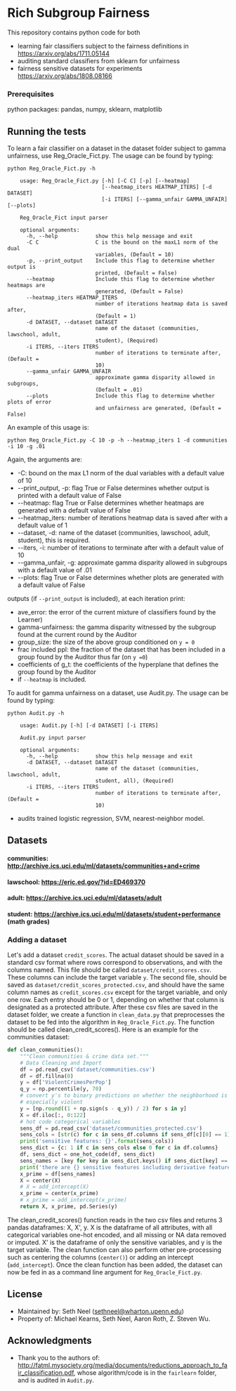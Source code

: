 # Rich Subgroup Fairness

This repository contains python code for both 
* learning fair classifiers subject to the fairness definitions in https://arxiv.org/abs/1711.05144
* auditing standard classifiers from sklearn for unfairness
* fairness sensitive datasets for experiments https://arxiv.org/abs/1808.08166

### Prerequisites

python packages: pandas, numpy, sklearn, matplotlib

## Running the tests

To learn a fair classifier on a dataset in the dataset folder subject to gamma unfairness, use Reg_Oracle_Fict.py.
The usage can be found by typing:

```
python Reg_Oracle_Fict.py -h

    usage: Reg_Oracle_Fict.py [-h] [-C C] [-p] [--heatmap]
                              [--heatmap_iters HEATMAP_ITERS] [-d DATASET]
                              [-i ITERS] [--gamma_unfair GAMMA_UNFAIR] [--plots]

    Reg_Oracle_Fict input parser

    optional arguments:
      -h, --help            show this help message and exit
      -C C                  C is the bound on the maxL1 norm of the dual
                            variables, (Default = 10)
      -p, --print_output    Include this flag to determine whether output is
                            printed, (Default = False)
      --heatmap             Include this flag to determine whether heatmaps are
                            generated, (Default = False)
      --heatmap_iters HEATMAP_ITERS
                            number of iterations heatmap data is saved after,
                            (Default = 1)
      -d DATASET, --dataset DATASET
                            name of the dataset (communities, lawschool, adult,
                            student), (Required)
      -i ITERS, --iters ITERS
                            number of iterations to terminate after, (Default =
                            10)
      --gamma_unfair GAMMA_UNFAIR
                            approximate gamma disparity allowed in subgroups,
                            (Default = .01)
      --plots               Include this flag to determine whether plots of error
                            and unfairness are generated, (Default = False)
```
An example of this usage is:
```
python Reg_Oracle_Fict.py -C 10 -p -h --heatmap_iters 1 -d communities -i 10 -g .01
```
Again, the arguments are:
* -C: bound on the max L1 norm of the dual variables with a default value of 10
* --print_output, -p: flag True or False determines whether output is printed with a default value of False
* --heatmap: flag True or False determines whether heatmaps are generated with a default value of False
* --heatmap_iters:  number of iterations heatmap data is saved after with a default value of 1
* --dataset, -d: name of the dataset (communities, lawschool, adult, student), this is required.
* --iters, -i: number of iterations to terminate after with a default value of 10
* --gamma_unfair, -g: approximate gamma disparity allowed in subgroups with a default value of .01
* --plots: flag True or False determines whether plots are generated with a default value of False

outputs (if ```--print_output``` is included), at each iteration print:
* ave_error: the error of the current mixture of classifiers found by the Learner)
* gamma-unfairness: the gamma disparity witnessed by the subgroup found at the current round by the Auditor
* group_size: the size of the above group conditioned on `y = 0`
* frac included ppl: the fraction of the dataset that has been included in a group found by the Auditor thus far (on `y =0`)
* coefficients of g_t: the coefficients of the hyperplane that defines the group found by the Auditor
* if ```--heatmap``` is included.

To audit for gamma unfairness on a dataset, use Audit.py. The usage can be found by typing:
```
python Audit.py -h

    usage: Audit.py [-h] [-d DATASET] [-i ITERS]

    Audit.py input parser

    optional arguments:
      -h, --help            show this help message and exit
      -d DATASET, --dataset DATASET
                            name of the dataset (communities, lawschool, adult,
                            student, all), (Required)
      -i ITERS, --iters ITERS
                            number of iterations to terminate after, (Default =
                            10)
```

* audits trained logistic regression, SVM, nearest-neighbor model. 
## Datasets
#### communities: http://archive.ics.uci.edu/ml/datasets/communities+and+crime
#### lawschool: https://eric.ed.gov/?id=ED469370
#### adult: https://archive.ics.uci.edu/ml/datasets/adult
#### student: https://archive.ics.uci.edu/ml/datasets/student+performance (math grades)


### Adding a dataset
Let's add a dataset `credit_scores`. The actual dataset
should be saved in a standard csv format where rows correspond to observations, and with the columns named.
This file should be called `dataset/credit_scores.csv`. These columns can include the target variable `y`. The second file, should be saved as `dataset/credit_scores_protected.csv`, and should have the same column names as `credit_scores.csv` except for the target variable, and only one row. Each entry should be 0 or 1, depending on whether that column is designated as a protected attribute. After these csv files are saved in the dataset folder, we create a function in `clean_data.py` that preprocesses the dataset to be fed into the algorithm in `Reg_Oracle_Fict.py`. The function should be called clean_credit_scores(). Here is an example for the communities dataset: 
```python
def clean_communities():
    """Clean communities & crime data set."""
    # Data Cleaning and Import
    df = pd.read_csv('dataset/communities.csv')
    df = df.fillna(0)
    y = df['ViolentCrimesPerPop']
    q_y = np.percentile(y, 70)
    # convert y's to binary predictions on whether the neighborhood is
    # especially violent
    y = [np.round((1 + np.sign(s - q_y)) / 2) for s in y]
    X = df.iloc[:, 0:122]
    # hot code categorical variables
    sens_df = pd.read_csv('dataset/communities_protected.csv')
    sens_cols = [str(c) for c in sens_df.columns if sens_df[c][0] == 1]
    print('sensitive features: {}'.format(sens_cols))
    sens_dict = {c: 1 if c in sens_cols else 0 for c in df.columns}
    df, sens_dict = one_hot_code(df, sens_dict)
    sens_names = [key for key in sens_dict.keys() if sens_dict[key] == 1]
    print('there are {} sensitive features including derivative features'.format(len(sens_names)))
    x_prime = df[sens_names]
    X = center(X)
    # X = add_intercept(X)
    x_prime = center(x_prime)
    # x_prime = add_intercept(x_prime)
    return X, x_prime, pd.Series(y)
   ```
   The clean_credit_scores() function reads in the two csv files and returns 3 pandas dataframes: X, X', y. 
   X is the dataframe of all attributes, with all categorical variables one-hot encoded, and all missing or NA data removed or imputed. X' is the dataframe 
   of only the sensitive variables, and y is the target variable. The clean function can also perform other pre-processing     such as centering the columns (`center()`) or adding an intercept (`add_intercept`). Once the clean function has been added, the dataset can now be fed in as a command line argument for `Reg_Oracle_Fict.py`.


## License
* Maintained by: Seth Neel (sethneel@wharton.upenn.edu)
* Property of: Michael Kearns, Seth Neel, Aaron Roth, Z. Steven Wu.

## Acknowledgments

* Thank you to the authors of: http://fatml.mysociety.org/media/documents/reductions_approach_to_fair_classification.pdf, whose algorithm/code is in the `fairlearn` folder, and is audited in `Audit.py`.
